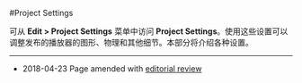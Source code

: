 #Project Settings

可从 __Edit > Project Settings__ 菜单中访问 __Project Settings__。使用这些设置可以调整发布的播放器的图形、物理和其他细节。本部分将介绍各种设置。

---

* <span class="page-edit">2018-04-23 Page amended with [editorial review](DocumentationEditorialReview.html)
</span>
